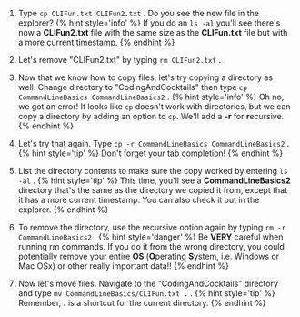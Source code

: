 1. Type `cp CLIFun.txt CLIFun2.txt` <i class="fa fa-share fa-rotate-180"></i>. Do you see the new file in the explorer?
      {% hint style='info' %}
If you do an `ls -al` you'll see there's now a **CLIFun2.txt** file with the same size as the **CLIFun.txt** file but with a more current timestamp.
      {% endhint %}

1. Let's remove "CLIFun2.txt" by typing `rm CLIFun2.txt` <i class="fa fa-share fa-rotate-180"></i>. 

1. Now that we know how to copy files, let's try copying a directory as well. Change directory to "CodingAndCocktails" then type `cp CommandLineBasics CommandLineBasics2` <i class="fa fa-share fa-rotate-180"></i>.
      {% hint style='info' %}
Oh no, we got an error! It looks like `cp` doesn't work with directories, but we can copy a directory by adding an option to `cp`. We'll add a **-r** for **r**ecursive.
      {% endhint %}

1. Let's try that again. Type `cp -r CommandLineBasics CommandLineBasics2` <i class="fa fa-share fa-rotate-180"></i>. 
      {% hint style='tip' %}
Don't forget your tab completion!
      {% endhint %}

1. List the directory contents to make sure the copy worked by entering `ls -al` <i class="fa fa-share fa-rotate-180"></i>.
      {% hint style='tip' %}
This time, you'll see a **CommandLineBasics2** directory that's the same as the directory we copied it from, except that it has a more current timestamp. You can also check it out in the explorer.
      {% endhint %}

1. To remove the directory, use the recursive option again by typing `rm -r CommandLineBasics2` <i class="fa fa-share fa-rotate-180"></i>.
      {% hint style='danger' %}
Be **VERY** careful when running rm commands. If you do it from the wrong directory, you could potentially remove your entire **OS** \(**O**perating **S**ystem, i.e. Windows or Mac OSx\) or other really important data!!
      {% endhint %}

1. Now let's move files. Navigate to the "CodingAndCocktails" directory and type `mv CommandLineBasics/CLIFun.txt .` <i class="fa fa-share fa-rotate-180"></i>.
      {% hint style='tip' %}
Remember, **.** is a shortcut for the current directory.
      {% endhint %}
